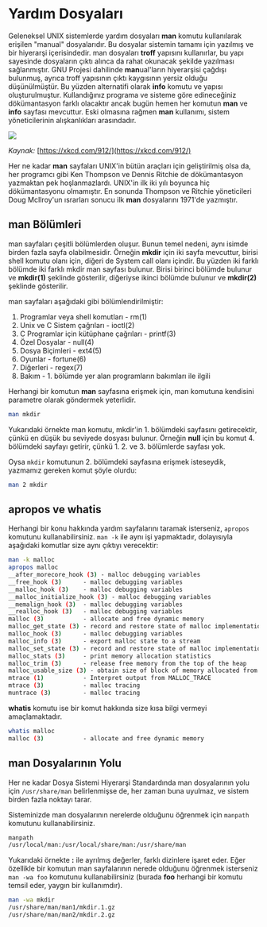 # Yardım Dosyaları

Geleneksel UNIX sistemlerde yardım dosyaları **man** komutu kullanılarak erişilen "manual" dosyalarıdır. Bu dosyalar sistemin tamamı için yazılmış ve bir hiyerarşi içerisindedir. man dosyaları **troff** yapısını kullanırlar, bu yapı sayesinde dosyaların çıktı alınca da rahat okunacak şekilde yazılması sağlanmıştır. GNU Projesi dahilinde **man**ual'ların hiyerarşisi çağdışı bulunmuş, ayrıca troff yapısının çıktı kaygısının yersiz olduğu düşünülmüştür. Bu yüzden alternatifi olarak **info** komutu ve yapısı oluşturulmuştur. Kullandığınız programa ve sisteme göre edineceğiniz dökümantasyon farklı olacaktır ancak bugün hemen her komutun **man** ve **info** sayfası mevcuttur. Eski olmasına rağmen **man** kullanımı, sistem yöneticilerinin alışkanlıkları arasındadır.

![](https://imgs.xkcd.com/comics/manual\_override.png)

_Kaynak:_ [https://xkcd.com/912/](https://xkcd.com/912/)

Her ne kadar **man** sayfaları UNIX'in bütün araçları için geliştirilmiş olsa da, her programcı gibi Ken Thompson ve Dennis Ritchie de dökümantasyon yazmaktan pek hoşlanmazlardı. UNIX'in ilk iki yılı boyunca hiç dökümantasyonu olmamıştır. En sonunda Thompson ve Ritchie yöneticileri Doug McIlroy'un ısrarları sonucu ilk **man** dosyalarını 1971'de yazmıştır.

## man Bölümleri

man sayfaları çeşitli bölümlerden oluşur. Bunun temel nedeni, aynı isimde birden fazla sayfa olabilmesidir. Örneğin **mkdir** için iki sayfa mevcuttur, birisi shell komutu olanı için, diğeri de System call olanı içindir. Bu yüzden iki farklı bölümde iki farklı mkdir man sayfası bulunur. Birisi birinci bölümde bulunur ve **mkdir(1)** şeklinde gösterilir, diğeriyse ikinci bölümde bulunur ve **mkdir(2)** şeklinde gösterilir.

man sayfaları aşağıdaki gibi bölümlendirilmiştir:

1. Programlar veya shell komutları - rm(1)
2. Unix ve C Sistem çağrıları - ioctl(2)
3. C Programlar için kütüphane çağrıları - printf(3)
4. Özel Dosyalar - null(4)
5. Dosya Biçimleri - ext4(5)
6. Oyunlar - fortune(6)
7. Diğerleri - regex(7)
8. Bakım - 1. bölümde yer alan programların bakımları ile ilgili

Herhangi bir komutun **man** sayfasına erişmek için, man komutuna kendisini parametre olarak göndermek yeterlidir.

```bash
man mkdir
```

Yukarıdaki örnekte man komutu, mkdir'in 1. bölümdeki sayfasını getirecektir, çünkü en düşük bu seviyede dosyası bulunur. Örneğin **null** için bu komut 4. bölümdeki sayfayı getirir, çünkü 1. 2. ve 3. bölümlerde sayfası yok.

Oysa `mkdir` komutunun 2. bölümdeki sayfasına erişmek isteseydik, yazmamız gereken komut şöyle olurdu:

```bash
man 2 mkdir
```

## apropos ve whatis

Herhangi bir konu hakkında yardım sayfalarını taramak isterseniz, `apropos` komutunu kullanabilirsiniz. `man -k` ile aynı işi yapmaktadır, dolayısıyla aşağıdaki komutlar size aynı çıktıyı verecektir:

```bash
man -k malloc
apropos malloc
__after_morecore_hook (3) - malloc debugging variables
__free_hook (3)      - malloc debugging variables
__malloc_hook (3)    - malloc debugging variables
__malloc_initialize_hook (3) - malloc debugging variables
__memalign_hook (3)  - malloc debugging variables
__realloc_hook (3)   - malloc debugging variables
malloc (3)           - allocate and free dynamic memory
malloc_get_state (3) - record and restore state of malloc implementation
malloc_hook (3)      - malloc debugging variables
malloc_info (3)      - export malloc state to a stream
malloc_set_state (3) - record and restore state of malloc implementation
malloc_stats (3)     - print memory allocation statistics
malloc_trim (3)      - release free memory from the top of the heap
malloc_usable_size (3) - obtain size of block of memory allocated from heap
mtrace (1)           - Interpret output from MALLOC_TRACE
mtrace (3)           - malloc tracing
muntrace (3)         - malloc tracing
```

**whatis** komutu ise bir komut hakkında size kısa bilgi vermeyi amaçlamaktadır.

```bash
whatis malloc
malloc (3)           - allocate and free dynamic memory
```

## man Dosyalarının Yolu

Her ne kadar Dosya Sistemi Hiyerarşi Standardında man dosyalarının yolu için `/usr/share/man` belirlenmişse de, her zaman buna uyulmaz, ve sistem birden fazla noktayı tarar.

Sisteminizde man dosyalarının nerelerde olduğunu öğrenmek için `manpath` komutunu kullanabilirsiniz.

```bash
manpath
/usr/local/man:/usr/local/share/man:/usr/share/man
```

Yukarıdaki örnekte **:** ile ayrılmış değerler, farklı dizinlere işaret eder. Eğer özellikle bir komutun man sayfalarının nerede olduğunu öğrenmek isterseniz `man -wa foo` komutunu kullanabilirsiniz (burada **foo** herhangi bir komutu temsil eder, yaygın bir kullanımdır).

```bash
man -wa mkdir
/usr/share/man/man1/mkdir.1.gz
/usr/share/man/man2/mkdir.2.gz
```
